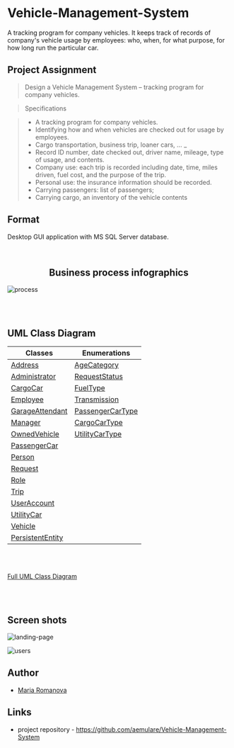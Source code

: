 # Vehicle-Management-System

A tracking program for company vehicles.
It keeps track of records of company's vehicle usage by employees: 
who, when, for what purpose, for how long run the particular car.

## Project Assignment

> Design a Vehicle Management System – tracking program for company vehicles.

 
> Specifications 

> *	A tracking program for company vehicles. 
> *	Identifying how and when vehicles are checked out for usage by employees. 
> *	Cargo transportation, business trip, loaner cars, … _
> * Record ID number, date checked out, driver name, mileage, type of usage, and contents. 
> * Company use: each trip is recorded including date, time, miles driven, fuel cost, and the purpose of the trip. 
> * Personal use: the insurance information should be recorded. 
> * Carrying passengers: list of passengers; 
> * Carrying cargo, an inventory of the vehicle contents 



## Format

Desktop GUI application with MS SQL Server database.



<br>
<h2 align="center">Business process infographics</h2>

![process](https://raw.githubusercontent.com/aemulare/Vehicle-Management-System/master/doc/VMS-Process.png)

<br>
<br>

## UML Class Diagram

Classes | Enumerations
------------ | -------------
[Address](https://github.com/aemulare/Vehicle-Management-System/blob/master/vms.model/Address.h) | [AgeCategory](https://github.com/aemulare/Vehicle-Management-System/blob/7331c716a748ace8bed6bbc1cb565eb8bfb80e71/vms.model/Person.h)
[Administrator](https://github.com/aemulare/Vehicle-Management-System/blob/master/vms.model/Administrator.h) | [RequestStatus](https://github.com/aemulare/Vehicle-Management-System/blob/7331c716a748ace8bed6bbc1cb565eb8bfb80e71/vms.model/Request.h)
[CargoCar](https://github.com/aemulare/Vehicle-Management-System/blob/master/vms.model/CargoCar.h) | [FuelType](https://github.com/aemulare/Vehicle-Management-System/blob/7331c716a748ace8bed6bbc1cb565eb8bfb80e71/vms.model/Vehicle.h)
[Employee](https://github.com/aemulare/Vehicle-Management-System/blob/master/vms.model/Employee.h) | [Transmission](https://github.com/aemulare/Vehicle-Management-System/blob/7331c716a748ace8bed6bbc1cb565eb8bfb80e71/vms.model/Vehicle.h)
[GarageAttendant](https://github.com/aemulare/Vehicle-Management-System/blob/master/vms.model/GarageAttendant.h) | [PassengerCarType](https://github.com/aemulare/Vehicle-Management-System/blob/7331c716a748ace8bed6bbc1cb565eb8bfb80e71/vms.model/PassengerCar.h)
[Manager](https://github.com/aemulare/Vehicle-Management-System/blob/master/vms.model/Manager.h) | [CargoCarType](https://github.com/aemulare/Vehicle-Management-System/blob/7331c716a748ace8bed6bbc1cb565eb8bfb80e71/vms.model/CargoCar.h)
[OwnedVehicle](https://github.com/aemulare/Vehicle-Management-System/blob/master/vms.model/OwnedVehicle.h) | [UtilityCarType](https://github.com/aemulare/Vehicle-Management-System/blob/7331c716a748ace8bed6bbc1cb565eb8bfb80e71/vms.model/UtilityCar.h)
[PassengerCar](https://github.com/aemulare/Vehicle-Management-System/blob/master/vms.model/PassengerCar.h) |
[Person](https://github.com/aemulare/Vehicle-Management-System/blob/master/vms.model/Person.h) |
[Request](https://github.com/aemulare/Vehicle-Management-System/blob/master/vms.model/Request.h) | 
[Role](https://github.com/aemulare/Vehicle-Management-System/blob/master/vms.model/Role.h) | 
[Trip](https://github.com/aemulare/Vehicle-Management-System/blob/master/vms.model/Trip.h) | 
[UserAccount](https://github.com/aemulare/Vehicle-Management-System/blob/master/vms.model/UserAccount.h) | 
[UtilityCar](https://github.com/aemulare/Vehicle-Management-System/blob/master/vms.model/UtilityCar.h) | 
[Vehicle](https://github.com/aemulare/Vehicle-Management-System/blob/master/vms.model/Vehicle.h) | 
[PersistentEntity](https://github.com/aemulare/Vehicle-Management-System/blob/master/vms.model/PersistentEntity.h) | 

<br>
<br>

[Full UML Class Diagram](https://raw.githubusercontent.com/aemulare/Vehicle-Management-System/master/doc/VMS_UML_class_diagram.png)

<br>
<br>

## Screen shots

![landing-page](https://raw.githubusercontent.com/aemulare/Vehicle-Management-System/master/doc/VMS-screen-shots/VMS-01-Main-page.png)

![users](https://raw.githubusercontent.com/aemulare/Vehicle-Management-System/master/doc/VMS-screen-shots/VMS-02-Users.png)


## Author

* [Maria Romanova](https://github.com/aemulare)

## Links

* project repository - https://github.com/aemulare/Vehicle-Management-System
